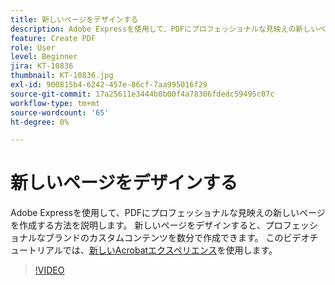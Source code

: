 ```yaml
---
title: 新しいページをデザインする
description: Adobe Expressを使用して、PDFにプロフェッショナルな見映えの新しいページを作成する方法を説明します
feature: Create PDF
role: User
level: Beginner
jira: KT-10836
thumbnail: KT-10836.jpg
exl-id: 900815b4-6242-457e-86cf-7aa995016f29
source-git-commit: 17a25611e3444b0b00f4a78306fdedc59495c07c
workflow-type: tm+mt
source-wordcount: '65'
ht-degree: 0%

---
```


# 新しいページをデザインする

Adobe Expressを使用して、PDFにプロフェッショナルな見映えの新しいページを作成する方法を説明します。 新しいページをデザインすると、プロフェッショナルなブランドのカスタムコンテンツを数分で作成できます。 このビデオチュートリアルでは、[新しいAcrobatエクスペリエンス](new-workspace.md)を使用します。

>[!VIDEO](https://video.tv.adobe.com/v/347331?enablevpops&quality=12&learn=on&hidetitle=true)
